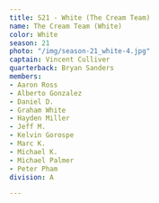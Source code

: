 ```yaml
---
title: S21 - White (The Cream Team)
name: The Cream Team (White)
color: White
season: 21
photo: "/img/season-21_white-4.jpg"
captain: Vincent Culliver
quarterback: Bryan Sanders
members:
- Aaron Ross
- Alberto Gonzalez
- Daniel D.
- Graham White
- Hayden Miller
- Jeff M.
- Kelvin Gorospe
- Marc K.
- Michael K.
- Michael Palmer
- Peter Pham
division: A

---
```

